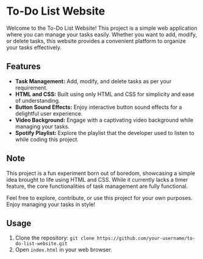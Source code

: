 # To-Do List Website

Welcome to the To-Do List Website! This project is a simple web application where you can manage your tasks easily. Whether you want to add, modify, or delete tasks, this website provides a convenient platform to organize your tasks effectively.

## Features

- **Task Management:** Add, modify, and delete tasks as per your requirement.
- **HTML and CSS:** Built using only HTML and CSS for simplicity and ease of understanding.
- **Button Sound Effects:** Enjoy interactive button sound effects for a delightful user experience.
- **Video Background:** Engage with a captivating video background while managing your tasks.
- **Spotify Playlist:** Explore the playlist that the developer used to listen to while coding this project.

## Note

This project is a fun experiment born out of boredom, showcasing a simple idea brought to life using HTML and CSS. While it currently lacks a timer feature, the core functionalities of task management are fully functional.

Feel free to explore, contribute, or use this project for your own purposes. Enjoy managing your tasks in style!


## Usage

1. Clone the repository: `git clone https://github.com/your-username/to-do-list-website.git`
2. Open `index.html` in your web browser.
